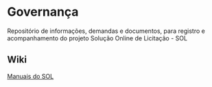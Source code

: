 # Governança
Repositório de informações, demandas e documentos, para registro e acompanhamento do projeto Solução Online de Licitação - SOL

## Wiki
[Manuais do SOL](https://github.com/SolucaoOnlineDeLicitacao/Governanca/wiki/Manuais-SOL)
